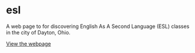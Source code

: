 esl
===

A web page to for discovering English As A Second Language (ESL) classes in the city of Dayton, Ohio.

[View the webpage](http://codefordayton.org/esl/)
